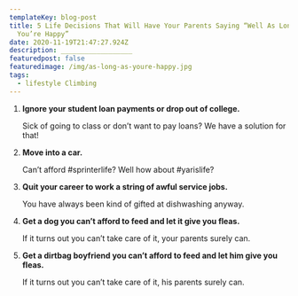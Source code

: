 ```yaml
---
templateKey: blog-post
title: 5 Life Decisions That Will Have Your Parents Saying “Well As Long as
  You’re Happy”
date: 2020-11-19T21:47:27.924Z
description: __________________
featuredpost: false
featuredimage: /img/as-long-as-youre-happy.jpg
tags:
  - lifestyle Climbing
---
```



1. **Ignore your student loan payments or drop out of college.**

   Sick of going to class or don’t want to pay loans? We have a solution for that!
2. **Move into a car.**

   Can’t afford #sprinterlife? Well how about #yarislife?
3. **Quit your career to work a string of awful service jobs.**

   You have always been kind of gifted at dishwashing anyway.
4. **Get a dog you can’t afford to feed and let it give you fleas.**

   If it turns out you can’t take care of it, your parents surely can.
5. **Get a dirtbag boyfriend you can’t afford to feed and let him give you fleas.**

   If it turns out you can’t take care of it, his parents surely can.